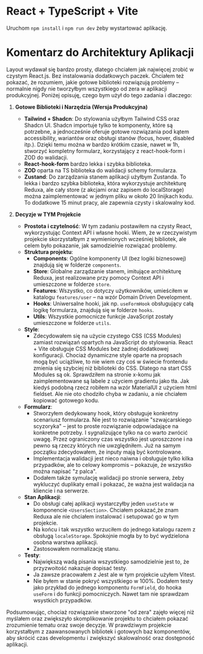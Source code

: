 # React + TypeScript + Vite

Uruchom `npm install` i `npm run dev` żeby wystartować aplikację.

# Komentarz do Architektury Aplikacji

Layout wydawał się bardzo prosty, dlatego chciałem jak najwięcej zrobić w czystym React.js. Bez instalowania dodatkowych paczek. Chciałem też pokazać, że rozumiem, jakie gotowe biblioteki rozwiązują problemy – normalnie nigdy nie tworzyłbym wszystkiego od zera w aplikacji produkcyjnej. Poniżej opisuję, czego bym użył do tego zadania i dlaczego:

1. **Gotowe Biblioteki i Narzędzia (Wersja Produkcyjna)**

   - **Tailwind + Shadcn**: Do stylowania użyłbym Tailwind CSS oraz Shadcn UI. Shadcn importuje tylko te komponenty, które są potrzebne, a jednocześnie oferuje gotowe rozwiązania pod kątem accessibility, wariantów oraz obsługi stanów (focus, hover, disabled itp.). Dzięki temu można w bardzo krótkim czasie, nawet w 1h, stworzyć kompletny formularz, korzystający z react-hook-form i ZOD do walidacji.
   - **React-hook-form** bardzo lekka i szybka biblioteka.
   - **ZOD** oparta na TS biblioteka do walidacji schemy formularza.
   - **Zustand**: Do zarządzania stanem aplikacji użyłbym Zustanda. To lekka i bardzo szybka biblioteka, która wykorzystuje architekturę Reduxa, ale cały store (z akcjami oraz zapisem do localStorage) można zaimplementować w jednym pliku w około 20 linijkach kodu. To dodatkowe 15 minut pracy, ale zapewnia czysty i skalowalny kod.

2. **Decyzje w TYM Projekcie**
   - **Prostota i czytelność**: W tym zadaniu postawiłem na czysty React, wykorzystując Context API i własne hooki. Wiem, że w rzeczywistym projekcie skorzystałbym z wymienionych wcześniej bibliotek, ale celem było pokazanie, jak samodzielnie rozwiązać problemy.
   - **Struktura projektu**:
     - **Components**: Ogólne komponenty UI (bez logiki biznesowej) znajdują się w folderze `components`.
     - **Store**: Globalne zarządzanie stanem, imitujące architekturę Reduxa, jest realizowane przy pomocy Context API i umieszczone w folderze `store`.
     - **Features**: Wszystko, co dotyczy użytkowników, umieściłem w katalogu `features/user` – na wzór Domain Driven Development.
     - **Hooks**: Uniwersalne hooki, jak np. `useFormHook` obsługujący całą logikę formularza, znajdują się w folderze `hooks`.
     - **Utils**: Wszystkie pomocnicze funkcje JavaScript zostały umieszczone w folderze `utils`.
   - **Style**:
     - Zdecydowałem się na użycie czystego CSS (CSS Modules) zamiast rozwiązań opartych na JavaScript do stylowania. React + Vite obsługuje CSS Modules bez żadnej dodatkowej konfiguracji. Chociaż dynamiczne style oparte na propsach mogą być uciążliwe, to nie wiem czy coś w świecie frontendu zmienia się szybciej niż biblioteki do CSS. Dlatego na start CSS Modules są ok. Sprawdziłem na stronie x-komu jak zaimplementowane są labele z użyciem gradientu jako tła. Jak kiedyś podobną rzecz robiłem na wzór MaterialUI z użyciem html fieldset. Ale nie oto chodziło chyba w zadaniu, a nie chciałem kopiować gotowego kodu.
   - **Formularz**:
     - Stworzyłem dedykowany hook, który obsługuje konkretny scenariusz formularza. Nie jest to rozwiązanie "szwajcarskiego scyzoryka" – jest to proste rozwiązanie odpowiadające na konkretne potrzeby. I sygnalizujące tylko na co warto zwrócić uwagę. Przez ograniczony czas wszystko jest uproszczone i na pewno są rzeczy których nie uwzględniłem. Już na samym początku zdecydowałem, że inputy mają być kontrolowane.
     - Implementacja walidacji jest nieco naiwna i obsługuje tylko kilka przypadków, ale to celowy kompromis – pokazuje, że wszystko można napisać "z palca".
     - Dodałem także symulację walidacji po stronie serwera, żeby wykluczyć duplikaty email i pokazać, że ważna jest walidacja na kliencie i na serwerze.
   - **Stan Aplikacji**:
     - Do obsługi całej aplikacji wystarczyłby jeden `useState` w komponencie `<UsersSection>`. Chciałem pokazać,że znam Reduxa ale nie chciałem instalować i setupować go w tym projekcie.
     - Na końcu i tak wszystko wrzuciłem do jednego katalogu razem z obsługą `localeStorage`. Spokojnie mogła by to być wydzielona osobna warstwa aplikacji.
     - Zastosowałem normalizację stanu.
   - **Testy**:
     - Największą wadą pisania wszystkiego samodzielnie jest to, że przyzwoitość nakazuje dopisać testy.
     - Ja zawsze pracowałem z Jest ale w tym projekcie użyłem Vitest.
     - Nie byłem w stanie pokryć wszystkiego w 100%. Dodałem testy jako przykład do jednego komponentu `FormField`, do hooka `useForm` i do funkcji pomocniczych. Nawet tam nie sprawdzam wsystkich przypadków.

Podsumowując, chociaż rozwiązanie stworzone "od zera" zajęło więcej niż myślałem oraz zwiększyło skomplikowanie projektu to chciałem pokazać zrozumienie tematu oraz swoje decyzje. W prawdziwym projekcie korzystałbym z zaawansowanych bibliotek i gotowych baz komponentów, aby skrócić czas developmentu i zwiększyć skalowalność oraz dostępność aplikacji.
